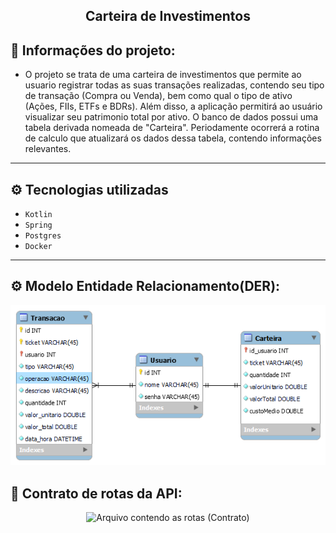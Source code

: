 <div align="center">
  
 ## Carteira de Investimentos
  
</div>

## 📁 Informações do projeto:

- O projeto se trata de uma carteira de investimentos que permite ao usuario registrar todas as suas transações realizadas, contendo seu tipo de transação (Compra ou Venda), bem como qual o tipo de ativo (Ações, FIIs, ETFs e BDRs). Além disso, a aplicação permitirá ao usuário visualizar seu patrimonio total por ativo. O banco de dados possui uma tabela derivada nomeada de "Carteira". Periodamente ocorrerá a rotina de calculo que atualizará os dados dessa tabela, contendo informações relevantes.

<hr>

## ⚙️ Tecnologias utilizadas

- `Kotlin`
- `Spring`
- `Postgres`
- `Docker`	

<hr>

## ⚙️ Modelo Entidade Relacionamento(DER):

<div align="center">
  
![ModeloDoBanco](./documents/der/MySQLModel%20-%20ProjetoPatico.png)

</div>



## 🧭 Contrato de rotas da API:

<div align="center">

![Arquivo contendo as rotas (Contrato)](documents/contrato/Contrato_Postman_2.0_collection)

</div>






